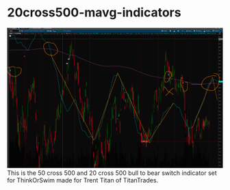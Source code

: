 # 20cross500-mavg-indicators
![iMAGE](main.png)
This is the 50 cross 500 and 20 cross 500 bull to bear switch indicator set for ThinkOrSwim made for Trent Titan of TitanTrades.
